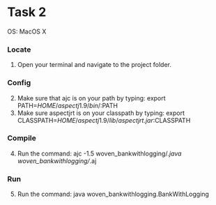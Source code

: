 # Task 2
OS: MacOS X

### Locate
1. Open your terminal and navigate to the project folder.  

### Config
2. Make sure that ajc is on your path by typing: export PATH=$HOME/aspectj1.9/bin/:$PATH  
3. Make sure aspectjrt is on your classpath by typing: export CLASSPATH=$HOME/aspectj1.9/lib/aspectjrt.jar:$CLASSPATH  

### Compile
4. Run the command: ajc -1.5 woven_bankwithlogging/*.java woven_bankwithlogging/*.aj


### Run
5. Run the command: java woven_bankwithlogging.BankWithLogging
